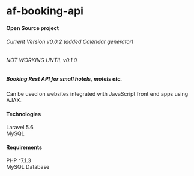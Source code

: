 # af-booking-api
#### Open Source project
###### Current Version v0.0.2 (added Calendar generator)
###### NOT WORKING UNTIL v0.1.0

##### Booking Rest API for small hotels, motels etc.
Can be used on websites integrated with JavaScript
front end apps using AJAX.

#### Technologies
Laravel 5.6 \
MySQL

#### Requirements
PHP ^7.1.3 \
MySQL Database
